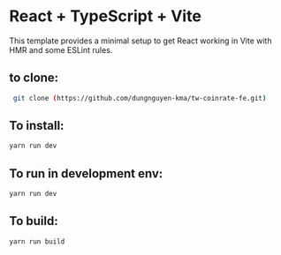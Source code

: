 # React + TypeScript + Vite

This template provides a minimal setup to get React working in Vite with HMR and some ESLint rules.

## to clone:

```bash
 git clone (https://github.com/dungnguyen-kma/tw-coinrate-fe.git)
```

## To install:

```bash
yarn run dev
```

## To run in development env:

```bash
yarn run dev
```

## To build:

```bash
yarn run build
```
